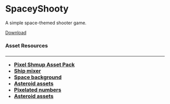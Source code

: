 # SpaceyShooty

A simple space-themed shooter game.

<a href="https://github.com/SasVel/SpaceyShooty/blob/master/SpaceyShooty.rar">Download</a>

<h3>Asset Resources<h3/>
<hr/>
<ul>
  <li><a href="https://kenney.nl/assets/pixel-shmup">Pixel Shmup Asset Pack</a></li>
  <li><a href="https://kenney.itch.io/ship-mixer">Ship mixer</a></li>
  <li><a href="https://piiixl.itch.io/space">Space background</a></li>
  <li><a href="https://arcadeisland.itch.io/space-shooter-wang-tiles">Asteroid assets</a></li>
  <li><a href="https://opengameart.org/content/pixel-numbers">Pixelated numbers</a></li>
  <li><a href="https://arcadeisland.itch.io/space-shooter-wang-tiles">Asteroid assets</a></li>
</ul>

